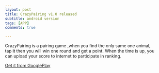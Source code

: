 ```yaml
---
layout: post
title: CrazyPairing v1.0 released
subtitle: android version
tags: [APP]
comments: true

---
```


CrazyPairing is a pairing game ,when you find the only same one animal, tap it then you will win one round and get a point. When the time is up, you can upload your score to internet to participate in ranking.

[Get it from GooglePlay](https://play.google.com/store/apps/details?id=com.gmail.lxluan.crazy_pairing)